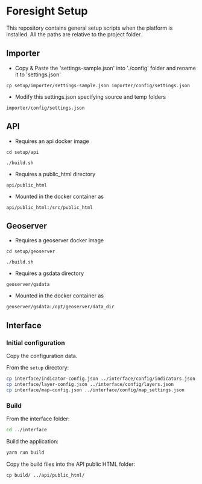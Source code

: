 # Foresight Setup

This repository contains general setup scripts when the platform is installed.
All the paths are relative to the project folder.


## Importer

- Copy & Paste the 'settings-sample.json' into './config' folder and rename it to 'settings.json'

`cp setup/importer/settings-sample.json importer/config/settings.json`

- Modify this settings.json specifying source and temp folders

`importer/config/settings.json`


## API

- Requires an api docker image

`cd setup/api`

`./build.sh`

- Requires a public_html directory

`api/public_html`

- Mounted in the docker container as

`api/public_html:/src/public_html`


## Geoserver

- Requires a geoserver docker image

`cd setup/geoserver`

`./build.sh`

- Requires a gsdata directory

`geoserver/gsdata`

- Mounted in the docker container as

`geoserver/gsdata:/opt/geoserver/data_dir`

## Interface

### Initial configuration

Copy the configuration data.

From the `setup` directory:

```sh
cp interface/indicator-config.json ../interface/config/indicators.json
cp interface/layer-config.json ../interface/config/layers.json
cp interface/map-config.json ../interface/config/map_settings.json
```

### Build

From the interface folder:

```sh
cd ../interface
```

Build the application:

```sh
yarn run build
```

Copy the build files into the API public HTML folder:

```
cp build/ ../api/public_html/
```
